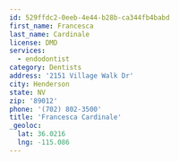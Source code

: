 ```yaml
---
id: 529ffdc2-0eeb-4e44-b28b-ca344fb4babd
first_name: Francesca
last_name: Cardinale
license: DMD
services:
  - endodontist
category: Dentists
address: '2151 Village Walk Dr'
city: Henderson
state: NV
zip: '89012'
phone: '(702) 802-3500'
title: 'Francesca Cardinale'
_geoloc:
  lat: 36.0216
  lng: -115.086
---
```

